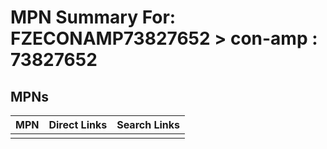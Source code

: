 



# MPN Summary For: FZECONAMP73827652 > con-amp : 73827652

## MPNs
  

|MPN|Direct Links|Search Links|
| :--- | :--- | :--- |
||||
